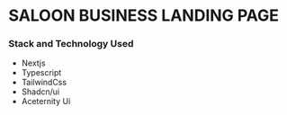 # SALOON BUSINESS LANDING PAGE

### Stack and Technology Used

- Nextjs
- Typescript
- TailwindCss
- Shadcn/ui
- Aceternity Ui
